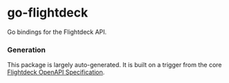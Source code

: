 # go-flightdeck

Go bindings for the Flightdeck API.

### Generation

This package is largely auto-generated. It is built on a trigger from the core [Flightdeck OpenAPI Specification](https://github.com/arctir/flightdeck-api).
